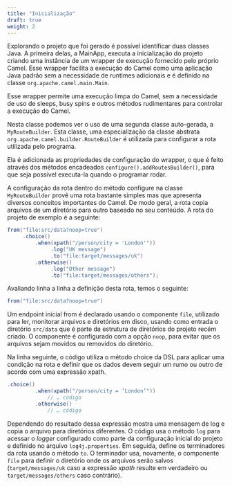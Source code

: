 ```yaml
---
title: "Inicialização"
draft: true
weight: 2
---
```


Explorando o projeto que foi gerado é possível identificar duas classes Java. A primeira delas, a MainApp, executa a inicialização do projeto criando uma instância de um wrapper de execução fornecido pelo próprio Camel. Esse wrapper facilita a execução do Camel como uma aplicação Java padrão sem a necessidade de runtimes adicionais e é definido na classe `org.apache.camel.main.Main`.

Esse wrapper permite uma execução limpa do Camel, sem a necessidade de uso de sleeps, busy spins e outros métodos rudimentares para controlar a execução do Camel.

Nesta classe podemos ver o uso de uma segunda classe auto-gerada, a `MyRouteBuilder`. Esta classe, uma especialização da classe abstrata `org.apache.camel.builder.RouteBuilder` é utilizada para configurar a rota utilizada pelo programa.

Ela é adicionada as propriedades de configuração do wrapper, o que é feito através dos métodos encadeados `configure().addRoutesBuilder()`, para que seja possível executa-la quando o programar rodar.

A configuração da rota dentro do método configure na classe `MyRouteBuilder` provê uma rota bastante simples mas que apresenta diversos conceitos importantes do Camel. De modo geral, a rota copia arquivos de um diretório para outro baseado no seu conteúdo. A rota do projeto de exemplo é a seguinte:

```java
from("file:src/data?noop=true")
     .choice()
         .when(xpath("/person/city = 'London'"))
              .log("UK message")
              .to("file:target/messages/uk")
         .otherwise()
              .log("Other message")
              .to("file:target/messages/others");
```

Avaliando linha a linha a definição desta rota, temos o seguinte:

```java
from("file:src/data?noop=true")
```

Um endpoint inicial from é declarado usando o componente `file`, utilizado para ler, monitorar arquivos e diretórios em disco, usando como entrada o diretório `src/data` que é parte da estrutura de diretórios do projeto recém criado. O componente é configurado com a opção `noop`, para evitar que os arquivos sejam movidos ou removidos do diretório.

Na linha seguinte, o código utiliza o método choice da DSL para aplicar uma condição na rota e definir que os dados devem seguir um rumo ou outro de acordo com uma expressão xpath.

```java
.choice()
         .when(xpath("/person/city = ‘London’"))
             // … código
         .otherwise()
             // … código
```

Dependendo do resultado dessa expressão mostra uma mensagem de log e copia o arquivo para diretórios diferentes. O código usa o método `log` para acessar o _logger_ configurado como parte da configuração inicial do projeto e definido no arquivo `log4j.properties`. Em seguida, define os terminadores da rota usando o método `to`. O terminador usa, novamente, o componente `file` para definir o diretório onde os arquivos serão salvos (`target/messages/uk` caso a expressão _xpath_ resulte em verdadeiro ou `target/messages/others` caso contrário).

